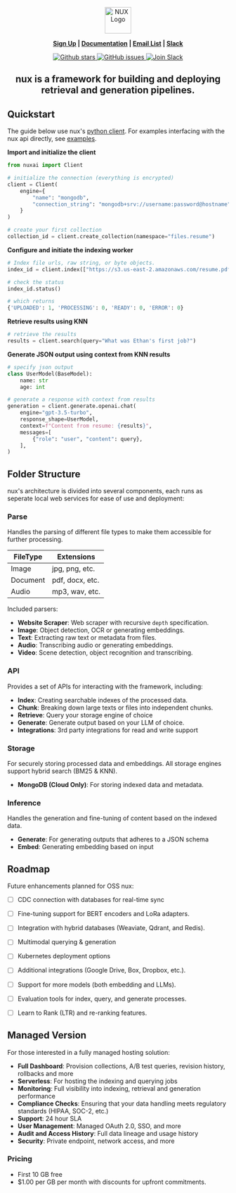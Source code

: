 <p align="center">
  <img height="60" src="https://nux.ai/static/img/brand/nux_logo_dark.png" alt="NUX Logo">
</p>
<p align="center">
<strong><a href="https://dashboard.nux.ai">Sign Up</a> | <a href="https://docs.nux.ai/">Documentation</a> | <a href="https://www.nux.ai/newsletter-signup/">Email List</a> | <a href="https://join.slack.com/t/nux/shared_invite/zt-2edc3l6t2-H8VxHFAIl0cnpqDmyFGt0A">Slack</a>
</strong>
</p>

<p align="center">
    <a href="https://github.com/nux/nux-python/stargazers">
        <img src="https://img.shields.io/github/stars/nux/nux-python.svg?style=flat&color=yellow" alt="Github stars"/>
    </a>
    <a href="https://github.com/nux/nux-python/issues">
        <img src="https://img.shields.io/github/issues/nux/nux-python.svg?style=flat&color=success" alt="GitHub issues"/>
    </a>
    <a href="https://join.slack.com/t/nux/shared_invite/zt-2edc3l6t2-H8VxHFAIl0cnpqDmyFGt0A">
        <img src="https://img.shields.io/badge/slack-join-green.svg?logo=slack" alt="Join Slack"/>
    </a>
</p>

<h2 align="center">
    <b>nux is a framework for building and deploying retrieval and generation pipelines.</b>
</h2>

<!-- ![nux Logo](https://nux.com/static/img/logo-dark.png) -->

## Quickstart

The guide below use nux's [python client](https://github.com/nux/nux-python). For examples interfacing with the nux api directly, see [examples](/examples).

**Import and initialize the client**

```python
from nuxai import Client

# initialize the connection (everything is encrypted)
client = Client(
    engine={
        "name": "mongodb",
        "connection_string": "mongodb+srv://username:password@hostname"
    }
)

# create your first collection
collection_id = client.create_collection(namespace="files.resume")
```

**Configure and initiate the indexing worker**

```python
# Index file urls, raw string, or byte objects. 
index_id = client.index(["https://s3.us-east-2.amazonaws.com/resume.pdf"])

# check the status
index_id.status()

# which returns
{'UPLOADED': 1, 'PROCESSING': 0, 'READY': 0, 'ERROR': 0}
```

**Retrieve results using KNN**

```python
# retrieve the results
results = client.search(query="What was Ethan's first job?")
```

**Generate JSON output using context from KNN results**
```python
# specify json output
class UserModel(BaseModel):
    name: str
    age: int

# generate a response with context from results
generation = client.generate.openai.chat(
    engine="gpt-3.5-turbo",
    response_shape=UserModel,
    context=f"Content from resume: {results}",
    messages=[
        {"role": "user", "content": query},
    ],
)
```

## Folder Structure

nux's architecture is divided into several components, each runs as seperate local web services for ease of use and deployment:

### Parse

Handles the parsing of different file types to make them accessible for further processing.

| FileType | Extensions      |
|----------|-----------------|
| Image    | jpg, png, etc.  |
| Document | pdf, docx, etc. |
| Audio    | mp3, wav, etc.  |

Included parsers:

- **Website Scraper**: Web scraper with recursive `depth` specification.
- **Image**: Object detection, OCR or generating embeddings.
- **Text**: Extracting raw text or metadata from files.
- **Audio**: Transcribing audio or generating embeddings.
- **Video**: Scene detection, object recognition and transcribing.

### API

Provides a set of APIs for interacting with the framework, including:

- **Index**: Creating searchable indexes of the processed data.
- **Chunk**: Breaking down large texts or files into independent chunks.
- **Retrieve**: Query your storage engine of choice
- **Generate**: Generate output based on your LLM of choice.
- **Integrations**: 3rd party integrations for read and write support

### Storage

For securely storing processed data and embeddings. All storage engines support hybrid search (BM25 & KNN).

- **MongoDB (Cloud Only)**: For storing indexed data and metadata.

### Inference

Handles the generation and fine-tuning of content based on the indexed data.

- **Generate**: For generating outputs that adheres to a JSON schema
- **Embed**: Generating embedding based on input


## Roadmap

Future enhancements planned for OSS nux:

- [ ] CDC connection with databases for real-time sync
- [ ] Fine-tuning support for BERT encoders and LoRa adapters.
- [ ] Integration with hybrid databases (Weaviate, Qdrant, and Redis).
- [ ] Multimodal querying & generation
- [ ] Kubernetes deployment options
- [ ] Additional integrations (Google Drive, Box, Dropbox, etc.).
- [ ] Support for more models (both embedding and LLMs).
- [ ] Evaluation tools for index, query, and generate processes.
- [ ] Learn to Rank (LTR) and re-ranking features.


## Managed Version

For those interested in a fully managed hosting solution:

- **Full Dashboard**: Provision collections, A/B test queries, revision history, rollbacks and more
- **Serverless**: For hosting the indexing and querying jobs
- **Monitoring**: Full visibility into indexing, retrieval and generation performance
- **Compliance Checks**: Ensuring that your data handling meets regulatory standards (HIPAA, SOC-2, etc.)
- **Support**: 24 hour SLA 
- **User Management**: Managed OAuth 2.0, SSO, and more
- **Audit and Access History**: Full data lineage and usage history
- **Security**: Private endpoint, network access, and more

### Pricing

- First 10 GB free
- $1.00 per GB per month with discounts for upfront commitments.
